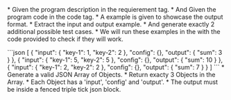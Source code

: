 <rules>
* Given the program description in the requierement tag.
* And Given the program code in the code tag.
* A example is given to showcase the output format.
* Extract the input and output example.
* And generate exactly 2 additional possible test cases.
* We will run these examples in the with the code provided to check if they will work.
</rules>

<requirement>

</requirement>

<code>

</code>

<example>
```json
[
    { "input": { "key-1": 1, "key-2": 2 }, "config": {}, "output": { "sum": 3 } },
    { "input": { "key-1": 5, "key-2": 5 }, "config": {}, "output": { "sum": 10 } },
    { "input": { "key-1": 2, "key-2": 2 }, "config": {}, "output": { "sum": 7 } }
]
```
</example>

<formatting>
* Generate a valid JSON Array of Objects.
* Return exacty 3 Objects in the Array.
* Each Object has a 'input', 'config' and 'output'.
* The output must be inside a fenced triple tick json block.
</formating>